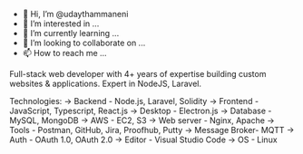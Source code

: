 - 👋 Hi, I’m @udaythammaneni
- 👀 I’m interested in ...
- 🌱 I’m currently learning ...
- 💞️ I’m looking to collaborate on ...
- 📫 How to reach me ...

Full-stack web developer with 4+ years of expertise building custom websites & applications. Expert in NodeJS, Laravel.

Technologies:
-> Backend - Node.js, Laravel, Solidity
-> Frontend - JavaScript, Typescript, React.js
-> Desktop - Electron.js
-> Database - MySQL, MongoDB
-> AWS - EC2,  S3
-> Web server - Nginx, Apache
-> Tools - Postman, GitHub, Jira, Proofhub, Putty
-> Message Broker- MQTT
-> Auth - OAuth 1.0, OAuth 2.0
-> Editor - Visual Studio Code
-> OS - Linux

<!---
udaythammaneni/udaythammaneni is a ✨ special ✨ repository because its `README.md` (this file) appears on your GitHub profile.
You can click the Preview link to take a look at your changes.
--->
